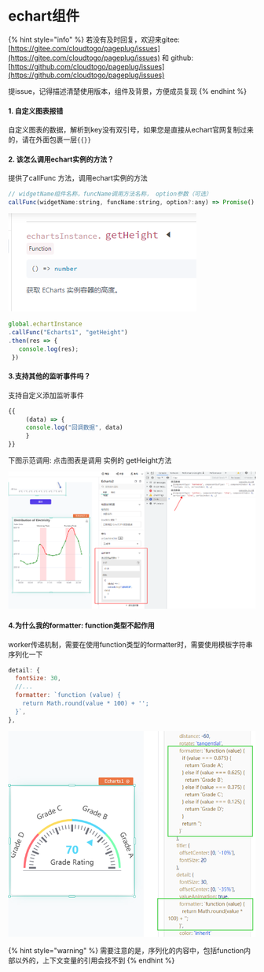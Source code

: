 # echart组件



{% hint style="info" %}
若没有及时回复，欢迎来gitee: [https://gitee.com/cloudtogo/pageplug/issues](https://gitee.com/cloudtogo/pageplug/issues) 和 github: [https://github.com/cloudtogo/pageplug/issues](https://github.com/cloudtogo/pageplug/issues)

提issue，记得描述清楚使用版本，组件及背景，方便成员复现
{% endhint %}

#### 1. 自定义图表报错

自定义图表的数据，解析到key没有双引号，如果您是直接从echart官网复制过来的，请在外面包裹一层`{{}}`

#### 2. 该怎么调用echart实例的方法？

提供了callFunc 方法，调用echart实例的方法

```javascript
// widgetName组件名称，funcName调用方法名称， option参数（可选）
callFunc(widgetName:string, funcName:string, option?:any) => Promise()
```

![](<../../../.gitbook/assets/image (1).png>)

```javascript
global.echartInstance
.callFunc("Echarts1", "getHeight")
.then(res => {
   console.log(res);
 })
```

#### 3.支持其他的监听事件吗？

支持自定义添加监听事件

```javascript
{{
     (data) => {
     console.log("回调数据", data)
     }
}}
```

下图示范调用: 点击图表是调用 实例的 getHeight方法&#x20;

![](<../../../.gitbook/assets/image (19).png>)

#### 4.为什么我的formatter: function类型不起作用

worker传递机制，需要在使用function类型的formatter时，需要使用模板字符串序列化一下

```javascript
detail: {
  fontSize: 30,
  //...
  formatter: `function (value) {
    return Math.round(value * 100) + '';
  }`,
},
```

![](../../../.gitbook/assets/image.png)

{% hint style="warning" %}
需要注意的是，序列化的内容中，包括function内部以外的，上下文变量的引用会找不到
{% endhint %}

